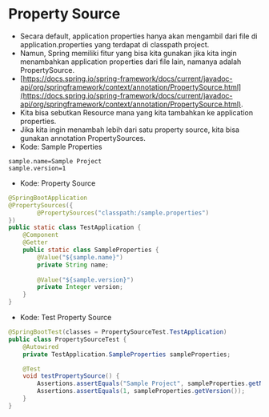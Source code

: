 # Property Source
- Secara default, application properties hanya akan mengambil dari file di application.properties yang terdapat di classpath project.
- Namun, Spring memiliki fitur yang bisa kita gunakan jika kita ingin menambahkan application properties dari file lain, namanya adalah PropertySource.
- [https://docs.spring.io/spring-framework/docs/current/javadoc-api/org/springframework/context/annotation/PropertySource.html](https://docs.spring.io/spring-framework/docs/current/javadoc-api/org/springframework/context/annotation/PropertySource.html).
- Kita bisa sebutkan Resource mana yang kita tambahkan ke application properties.
- Jika kita ingin menambah lebih dari satu property source, kita bisa gunakan annotation PropertySources.
- Kode: Sample Properties
```text
sample.name=Sample Project
sample.version=1
```
- Kode: Property Source
```java
@SpringBootApplication
@PropertySources({
        @PropertySources("classpath:/sample.properties")
})
public static class TestApplication {
    @Component
    @Getter
    public static class SampleProperties {
        @Value("${sample.name}")
        private String name;
        
        @Value("${sample.version}")
        private Integer version;
    }
}
```
- Kode: Test Property Source
```java
@SpringBootTest(classes = PropertySourceTest.TestApplication)
public class PropertySourceTest {
    @Autowired
    private TestApplication.SampleProperties sampleProperties;

    @Test
    void testPropertySource() {
        Assertions.assertEquals("Sample Project", sampleProperties.getName());
        Assertions.assertEquals(1, sampleProperties.getVersion());
    }
}
```